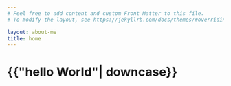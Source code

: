 ```yaml
---
# Feel free to add content and custom Front Matter to this file.
# To modify the layout, see https://jekyllrb.com/docs/themes/#overriding-theme-defaults

layout: about-me
title: home
---
```

<h1>{{"hello World"| downcase}}</h1>
